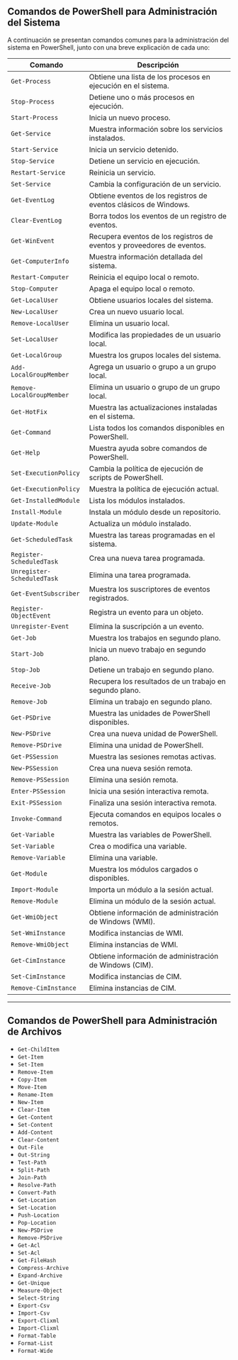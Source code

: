 ## Comandos de PowerShell para Administración del Sistema

A continuación se presentan comandos comunes para la administración del sistema en PowerShell, junto con una breve explicación de cada uno:

| Comando                  | Descripción                                                                                  |
|--------------------------|----------------------------------------------------------------------------------------------|
| `Get-Process`            | Obtiene una lista de los procesos en ejecución en el sistema.                                |
| `Stop-Process`           | Detiene uno o más procesos en ejecución.                                                     |
| `Start-Process`          | Inicia un nuevo proceso.                                                                    |
| `Get-Service`            | Muestra información sobre los servicios instalados.                                          |
| `Start-Service`          | Inicia un servicio detenido.                                                                |
| `Stop-Service`           | Detiene un servicio en ejecución.                                                           |
| `Restart-Service`        | Reinicia un servicio.                                                                       |
| `Set-Service`            | Cambia la configuración de un servicio.                                                     |
| `Get-EventLog`           | Obtiene eventos de los registros de eventos clásicos de Windows.                            |
| `Clear-EventLog`         | Borra todos los eventos de un registro de eventos.                                          |
| `Get-WinEvent`           | Recupera eventos de los registros de eventos y proveedores de eventos.                      |
| `Get-ComputerInfo`       | Muestra información detallada del sistema.                                                  |
| `Restart-Computer`       | Reinicia el equipo local o remoto.                                                          |
| `Stop-Computer`          | Apaga el equipo local o remoto.                                                             |
| `Get-LocalUser`          | Obtiene usuarios locales del sistema.                                                       |
| `New-LocalUser`          | Crea un nuevo usuario local.                                                                |
| `Remove-LocalUser`       | Elimina un usuario local.                                                                   |
| `Set-LocalUser`          | Modifica las propiedades de un usuario local.                                               |
| `Get-LocalGroup`         | Muestra los grupos locales del sistema.                                                     |
| `Add-LocalGroupMember`   | Agrega un usuario o grupo a un grupo local.                                                 |
| `Remove-LocalGroupMember`| Elimina un usuario o grupo de un grupo local.                                               |
| `Get-HotFix`             | Muestra las actualizaciones instaladas en el sistema.                                       |
| `Get-Command`            | Lista todos los comandos disponibles en PowerShell.                                         |
| `Get-Help`               | Muestra ayuda sobre comandos de PowerShell.                                                 |
| `Set-ExecutionPolicy`    | Cambia la política de ejecución de scripts de PowerShell.                                   |
| `Get-ExecutionPolicy`    | Muestra la política de ejecución actual.                                                    |
| `Get-InstalledModule`    | Lista los módulos instalados.                                                               |
| `Install-Module`         | Instala un módulo desde un repositorio.                                                     |
| `Update-Module`          | Actualiza un módulo instalado.                                                              |
| `Get-ScheduledTask`      | Muestra las tareas programadas en el sistema.                                               |
| `Register-ScheduledTask` | Crea una nueva tarea programada.                                                            |
| `Unregister-ScheduledTask`| Elimina una tarea programada.                                                              |
| `Get-EventSubscriber`    | Muestra los suscriptores de eventos registrados.                                            |
| `Register-ObjectEvent`   | Registra un evento para un objeto.                                                          |
| `Unregister-Event`       | Elimina la suscripción a un evento.                                                         |
| `Get-Job`                | Muestra los trabajos en segundo plano.                                                      |
| `Start-Job`              | Inicia un nuevo trabajo en segundo plano.                                                   |
| `Stop-Job`               | Detiene un trabajo en segundo plano.                                                        |
| `Receive-Job`            | Recupera los resultados de un trabajo en segundo plano.                                     |
| `Remove-Job`             | Elimina un trabajo en segundo plano.                                                        |
| `Get-PSDrive`            | Muestra las unidades de PowerShell disponibles.                                             |
| `New-PSDrive`            | Crea una nueva unidad de PowerShell.                                                        |
| `Remove-PSDrive`         | Elimina una unidad de PowerShell.                                                           |
| `Get-PSSession`          | Muestra las sesiones remotas activas.                                                       |
| `New-PSSession`          | Crea una nueva sesión remota.                                                               |
| `Remove-PSSession`       | Elimina una sesión remota.                                                                  |
| `Enter-PSSession`        | Inicia una sesión interactiva remota.                                                       |
| `Exit-PSSession`         | Finaliza una sesión interactiva remota.                                                     |
| `Invoke-Command`         | Ejecuta comandos en equipos locales o remotos.                                              |
| `Get-Variable`           | Muestra las variables de PowerShell.                                                        |
| `Set-Variable`           | Crea o modifica una variable.                                                               |
| `Remove-Variable`        | Elimina una variable.                                                                       |
| `Get-Module`             | Muestra los módulos cargados o disponibles.                                                 |
| `Import-Module`          | Importa un módulo a la sesión actual.                                                       |
| `Remove-Module`          | Elimina un módulo de la sesión actual.                                                      |
| `Get-WmiObject`          | Obtiene información de administración de Windows (WMI).                                     |
| `Set-WmiInstance`        | Modifica instancias de WMI.                                                                 |
| `Remove-WmiObject`       | Elimina instancias de WMI.                                                                  |
| `Get-CimInstance`        | Obtiene información de administración de Windows (CIM).                                     |
| `Set-CimInstance`        | Modifica instancias de CIM.                                                                 |
| `Remove-CimInstance`     | Elimina instancias de CIM.                                                                  |

---

## Comandos de PowerShell para Administración de Archivos

- `Get-ChildItem`
- `Get-Item`
- `Set-Item`
- `Remove-Item`
- `Copy-Item`
- `Move-Item`
- `Rename-Item`
- `New-Item`
- `Clear-Item`
- `Get-Content`
- `Set-Content`
- `Add-Content`
- `Clear-Content`
- `Out-File`
- `Out-String`
- `Test-Path`
- `Split-Path`
- `Join-Path`
- `Resolve-Path`
- `Convert-Path`
- `Get-Location`
- `Set-Location`
- `Push-Location`
- `Pop-Location`
- `New-PSDrive`
- `Remove-PSDrive`
- `Get-Acl`
- `Set-Acl`
- `Get-FileHash`
- `Compress-Archive`
- `Expand-Archive`
- `Get-Unique`
- `Measure-Object`
- `Select-String`
- `Export-Csv`
- `Import-Csv`
- `Export-Clixml`
- `Import-Clixml`
- `Format-Table`
- `Format-List`
- `Format-Wide`
